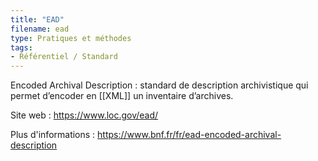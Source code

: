 ```yaml
---
title: "EAD"
filename: ead
type: Pratiques et méthodes
tags:
- Référentiel / Standard
---
```


Encoded Archival Description : standard de description archivistique qui permet d’encoder en [[XML]] un inventaire d’archives.

Site web : <https://www.loc.gov/ead/>

Plus d'informations : <https://www.bnf.fr/fr/ead-encoded-archival-description>

